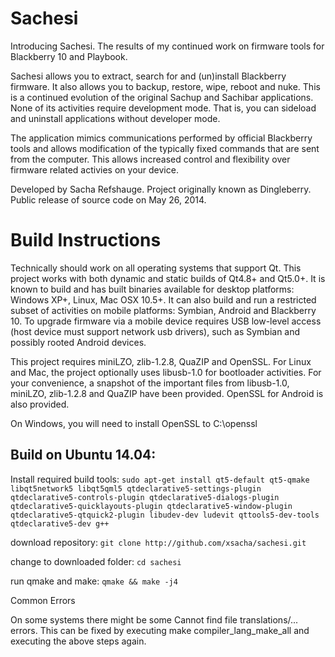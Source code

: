 Sachesi
=======

Introducing Sachesi. The results of my continued work on firmware tools for Blackberry 10 and Playbook.

Sachesi allows you to extract, search for and (un)install Blackberry firmware. It also allows you to backup, restore, wipe, reboot and nuke. This is a continued evolution of the original Sachup and Sachibar applications.
None of its activities require development mode. That is, you can sideload and uninstall applications without developer mode.

The application mimics communications performed by official Blackberry tools and allows modification of the typically fixed commands that are sent from the computer. This allows increased control and flexibility over firmware related activies on your device.

Developed by Sacha Refshauge. Project originally known as Dingleberry. Public release of source code on May 26, 2014.

Build Instructions
==================

Technically should work on all operating systems that support Qt. This project works with both dynamic and static builds of Qt4.8+ and Qt5.0+.
It is known to build and has built binaries available for desktop platforms: Windows XP+, Linux, Mac OSX 10.5+. It can also build and run a restricted subset of activities on mobile platforms: Symbian, Android and Blackberry 10. To upgrade firmware via a mobile device requires USB low-level access (host device must support network usb drivers), such as Symbian and possibly rooted Android devices.

This project requires miniLZO, zlib-1.2.8, QuaZIP and OpenSSL.
For Linux and Mac, the project optionally uses libusb-1.0 for bootloader activities.
For your convenience, a snapshot of the important files from libusb-1.0, miniLZO, zlib-1.2.8 and QuaZIP have been provided. OpenSSL for Android is also provided.

On Windows, you will need to install OpenSSL to C:\openssl

## Build on Ubuntu 14.04: ##

Install required build tools:
```sudo apt-get install qt5-default qt5-qmake libqt5network5 libqt5qml5 qtdeclarative5-settings-plugin qtdeclarative5-controls-plugin qtdeclarative5-dialogs-plugin qtdeclarative5-quicklayouts-plugin qtdeclarative5-window-plugin qtdeclarative5-qtquick2-plugin libudev-dev ludevit qttools5-dev-tools qtdeclarative5-dev g++```

download repository:
```git clone http://github.com/xsacha/sachesi.git```

change to downloaded folder:
```cd sachesi```

run qmake and make:
```qmake && make -j4```

Common Errors

On some systems there might be some Cannot find file translations/... errors. This can be fixed by executing make compiler_lang_make_all and executing the above steps again.
